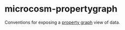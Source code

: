 # microcosm-propertygraph

Conventions for exposing a [property graph](https://neo4j.com/developer/graph-database/#property-graph) view of data.
